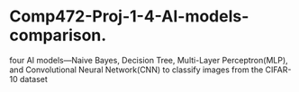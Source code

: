 # Comp472-Proj-1-4-AI-models-comparison.
four AI models—Naive Bayes, Decision Tree, Multi-Layer Perceptron(MLP), and Convolutional Neural Network(CNN) to classify images from the CIFAR-10 dataset
